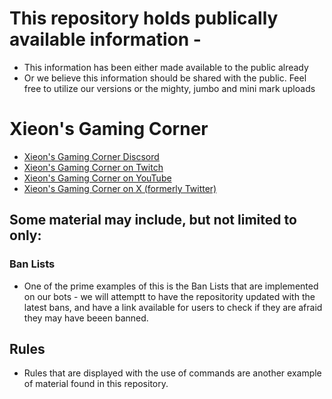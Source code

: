 # This repository holds publically available information -
* This information has been either made available to the public already 
* Or we believe this information should be shared with the public. Feel free to utilize our versions or the mighty, jumbo and mini mark uploads
  
# Xieon's Gaming Corner 
* [Xieon's Gaming Corner Discsord](http://discord.gg/xieon)
* [Xieon's Gaming Corner on Twitch](http://twitch.xieon.co)
* [Xieon's Gaming Corner on YouTube](http://yt.xieon.co)
* [Xieon's Gaming Corner on X (formerly Twitter)](https://twitter.com/XieonGaming)

## Some material may include, but not limited to only: 
### Ban Lists   
- One of the prime examples of this is the Ban Lists that are implemented on our bots - we will attemptt to have the repositority updated with the latest bans, and have a link available for users to check if they are afraid they may have beeen banned. 

## Rules 
- Rules that are displayed with the use of commands are another example of material found in this repository. 

